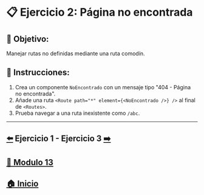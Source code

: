 # 📋 Ejercicio 2: Página no encontrada

## 🎯 Objetivo:
Manejar rutas no definidas mediante una ruta comodín.

## 📝 Instrucciones:
1. Crea un componente `NoEncontrado` con un mensaje tipo "404 - Página no encontrada".
2. Añade una ruta `<Route path="*" element={<NoEncontrado />} />` al final de `<Routes>`.
3. Prueba navegar a una ruta inexistente como `/abc`.
---

## [⬅️](../Ejercicios/Ejercicio_1.md) Ejercicio 1 - Ejercicio 3 [➡️](../Ejercicios/Ejercicio_3.md) 
## [📄 Modulo 13](../Modulo_13.md)
## [🏠 Inicio](../../README.md)

